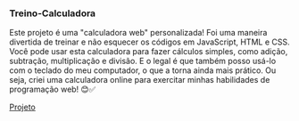 ### Treino-Calculadora

Este projeto é uma "calculadora web" personalizada! Foi uma maneira divertida de treinar e não esquecer os códigos em JavaScript, HTML e CSS. Você pode usar esta calculadora para fazer cálculos simples, como adição, subtração, multiplicação e divisão. E o legal é que também posso usá-lo com o teclado do meu computador, o que a torna ainda mais prático. Ou seja, criei uma calculadora online para exercitar minhas habilidades de programação web! 😊✅

[Projeto](https://boulanger11.github.io/treino-calculadora/)
